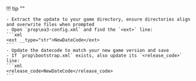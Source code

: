 !!! tip ""

	- Extract the update to your game directory, ensure directories align and overwrite files when prompted
	- Open `prop\ea3-config.xml` and find the `<ext>` line:
	```xml
	<ext __type="str">NewDateCode</ext>
	```
	- Update the datecode to match your new game version and save
	- If `prop\bootstrap.xml` exists, also update its `<release_code>` line:
	```xml
	<release_code>NewDateCode</release_code>
	```